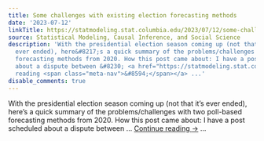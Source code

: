 ```yaml
---
title: Some challenges with existing election forecasting methods
date: '2023-07-12'
linkTitle: https://statmodeling.stat.columbia.edu/2023/07/12/some-challenges-with-existing-election-forecasting-methods/
source: Statistical Modeling, Causal Inference, and Social Science
description: 'With the presidential election season coming up (not that it&#8217;s
  ever ended), here&#8217;s a quick summary of the problems/challenges with two poll-based
  forecasting methods from 2020. How this post came about: I have a post scheduled
  about a dispute between &#8230; <a href="https://statmodeling.stat.columbia.edu/2023/07/12/some-challenges-with-existing-election-forecasting-methods/">Continue
  reading <span class="meta-nav">&#8594;</span></a> ...'
disable_comments: true
---
```

With the presidential election season coming up (not that it&#8217;s ever ended), here&#8217;s a quick summary of the problems/challenges with two poll-based forecasting methods from 2020. How this post came about: I have a post scheduled about a dispute between &#8230; <a href="https://statmodeling.stat.columbia.edu/2023/07/12/some-challenges-with-existing-election-forecasting-methods/">Continue reading <span class="meta-nav">&#8594;</span></a> ...